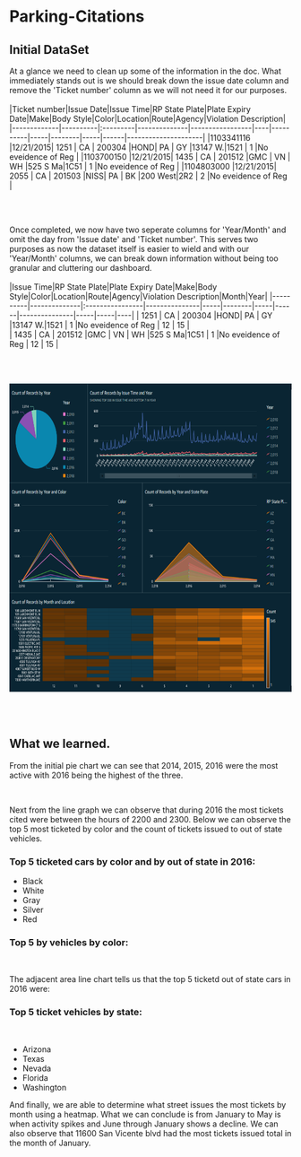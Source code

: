 # Parking-Citations

## Initial DataSet 

At a glance we need to clean up some of the information in the doc. What immediately stands out is we should break down the issue date column and remove the 'Ticket number' column as we will not need it for our purposes.
</br></br>
|Ticket number|Issue Date|Issue Time|RP State Plate|Plate Expiry Date|Make|Body Style|Color|Location|Route|Agency|Violation Description|
|-------------|----------|:---------|--------------|-----------------|----|----------|-----|--------|-----|------|---------------------|
|1103341116   |12/21/2015|   1251   |      CA      |     200304      |HOND|    PA    | GY  |13147 W.|1521 |  1   |No eveidence of Reg  |  |1103700150   |12/21/2015|   1435   |      CA      |     201512      |GMC |    VN    | WH  |525 S Ma|1C51 |  1   |No eveidence of Reg  |
|1104803000   |12/21/2015|   2055   |      CA      |     201503      |NISS|    PA    | BK  |200 West|2R2  |  2   |No eveidence of Reg  |   

</br></br>

Once completed, we now have two seperate columns for 'Year/Month' and omit the day from 'Issue date' and 'Ticket number'. This serves two purposes as now the dataset itself is easier to wield and with our 'Year/Month' columns, we can break down information without being too granular and cluttering our dashboard. 
</br></br>
|Issue Time|RP State Plate|Plate Expiry Date|Make|Body Style|Color|Location|Route|Agency|Violation Description|Month|Year|
|----------|--------------|:----------------|---------------|-----|--------|-----|------|---------------|-----|-----|----|
|   1251   |      CA      |     200304      |HOND|    PA    | GY  |13147 W.|1521 |  1   |No eveidence of Reg  |  12 | 15 |   
|   1435   |      CA      |     201512      |GMC |    VN    | WH  |525 S Ma|1C51 |  1   |No eveidence of Reg  |  12 | 15 |



</br></br>

<img src="Graph.png" width="1050" height="550">

</br></br>


## What we learned.

From the initial pie chart we can see that 2014, 2015, 2016 were the most active with 2016 being the highest of the three.

</br>

Next from the line graph we can observe that during 2016 the most tickets cited were between the hours of 2200 and 2300. Below we can observe the top 5 most ticketed by color and the count of tickets issued to out of state vehicles.</br>

### Top 5 ticketed cars by color and by out of state in 2016: </br>
  
- Black
- White
- Gray
- Silver
- Red

### Top 5 by vehicles by color: 

</br>

The adjacent area line chart tells us that the top 5 ticketd out of state cars in 2016 were:</br>

### Top 5 ticket vehicles by state: 

</br>

- Arizona
- Texas
- Nevada
- Florida
- Washington

And finally, we are able to determine what street issues the most tickets by month using a heatmap. What we can conclude is from January to May is when activity spikes and June through January shows a decline. We can also observe that 11600 San Vicente blvd had the most tickets issued total in the month of January.
